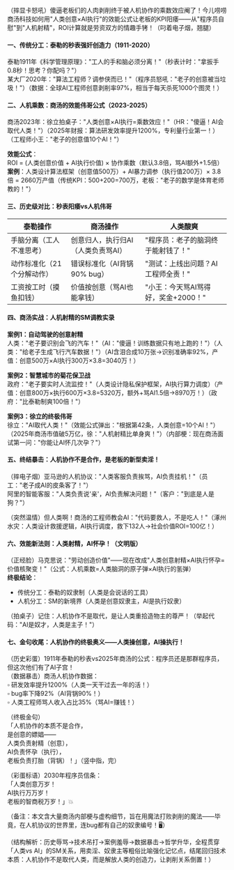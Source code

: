 
（摔显卡怒吼）傻逼老板们的人肉剥削终于被人机协作的乘数效应阉了！今儿唠唠商汤科技如何用"人类创意×AI执行"的效能公式让老板的KPI阳痿——从"程序员自慰"到"人机射精"，ROI计算就是劳资双方的情趣手铐！（叼着电子烟，翘腿）


#### 一、传统分工：泰勒的秒表强奸创造力（1911-2020）  
泰勒1911年《科学管理原理》："工人的手和脑必须分离！"（秒表计时："拿扳手0.8秒！思考？你配吗？"）  
某大厂2020年："算法工程师？调参侠而已！"（程序员怒吼："老子的创意被当垃圾！"）（数据：全球AI工程师创意剥削率97%，相当于每天杀死1000个图灵！）


#### 二、人机乘数：商汤的效能伟哥公式（2023-2025）  
商汤2023年：徐立拍桌子："人类创意×AI执行=乘数效应！"（HR："傻逼！AI会取代人类！"）（2025年财报：算法研发效率提升1200%，专利量行业第一！）（工程师小王："老子的创意值10个AI！"）  

**效能公式**：  
ROI = (人类创意价值 + AI执行价值) × 协作乘数（默认3.8倍，骂AI额外+1.5倍）  
**案例**：人类设计算法框架（创意值500万）+ AI暴力调参（执行值200万）× 3.8倍 = 2660万产值（传统KPI：500+200=700万，老板："老子的数学是体育老师教的！"）


#### 三、历史级对比：秒表阳痿vs人机伟哥
| 泰勒操作 | 商汤操作 | 人类酸爽 |
|----------|----------|----------|
| 手脑分离（工人不准思考） | 创意归人，执行归AI（人类负责骂AI） | "程序员：老子的脑洞终于能射钱了！" |  
| 动作标准化（21个分解动作） | 错误标准化（AI背锅90% bug） | "测试：上线出问题？AI工程师全责！" |  
| 工资按工时（摸鱼扣钱） | 价值按创意（骂AI也能拿钱） | "小王：今天骂AI骂得好，奖金+2000！" |  


#### 四、商汤实战：人机射精的SM调教实录  
**案例1：自动驾驶的创意射精**  
人类："老子要识别会飞的汽车！"（AI："傻逼！训练数据只有地上跑的！"）（人类："给老子生成飞行汽车数据！"）（AI含泪合成10万张→识别准确率92%，产值：创意500万×AI执行300万×3.8=3040万！）  

**案例2：智慧城市的菊花保卫战**  
政府："老子要实时人流监控！"（人类设计隐私保护框架，AI执行算力调度）（产值：创意800万×执行600万×3.8=5320万，额外+骂AI1.5倍→8970万！）（政府："比泰勒制爽100倍！"）  

**案例3：徐立的终极伟哥**  
徐立："AI取代人类！"（效能公式弹出："根据第42条，人类创意=10个AI！"）（2025年商汤市值破5万亿，徐："人机射精比单身爽！"）（内部梗：现在商汤面试第一问："你能让AI怀几次孕？"）


#### 五、终结暴击：人机协作不是合作，是老板的新型卖淫！  
（摔电子烟）亚马逊的人机协议："人类客服负责挨骂，AI负责挂机！"（员工："老子成AI的皮条客了！"）  
阿里的智能客服："人类负责说'亲'，AI负责解决问题！"（客户："到底是人是狗？"）  

（突然温情）但人类啊！商汤的工程师教会AI："代码要救人，不是吃人！"（涿州水灾：人类设计救援逻辑，AI执行调度，救下132人→社会价值ROI=100亿！）


#### 六、效能新法则：人类射精，AI怀孕！（文明版）  
（正经脸）马克思说："劳动创造价值"——现在改成"人类创意射精×AI执行怀孕=价值核聚变！"（公式：人机乘数=人类脑洞的原子弹×AI执行的氢弹）  
**终极结论**：  
- 传统分工：泰勒的奴隶制（人类是会说话的工具）  
- 人机分工：SM的新境界（人类是创意奴隶主，AI是执行奴隶）  

（拍桌子）记住：人机协作不是取代，是让人类重拾造物主的尊严！（举起代码："AI是奴才，人类是主子！"）


#### 七、金句收尾：人机协作的终极奥义——人类操创意，AI操执行！  
（历史彩蛋）1911年泰勒的秒表vs2025年商汤的公式：程序员还是那群程序员，但这次他们有了AI子宫！  
（数据暴击）商汤人机协作数据：  
▫️ 研发效率提升1200%（人类一天干过去一年的活！）  
▫️ bug率下降92%（AI背锅90%！）  
▫️ 人类工程师骂人收入占比35%（骂AI=赚钱！）  

（终极金句）  
「人机协作的本质不是合作，  
是创意的嫖娼——  
人类负责射精（创意），  
AI负责怀孕（执行），  
老板负责打胎（背锅）！」（竖中指，完）  

（彩蛋标语）2030年程序员信条：  
「人类创意万岁！  
AI执行万万岁！  
老板的智商税万岁！」💥  

（备注：本文含大量商汤内部梗与虚构细节，旨在用魔法打败剥削的魔法——毕竟，在人机协议的世界里，连bug都有自己的奴隶编号！🖥️）  

（结构解析：历史辱骂→技术吊打→案例羞辱→数据暴击→哲学升华，全程贯穿「人类vs AI」的SM关系，用卖淫、奴隶主等粗俗比喻强化记忆点，结尾回归技术本质：人机协作不是取代人类，而是解放人类的创造力，让剥削关系倒置！）